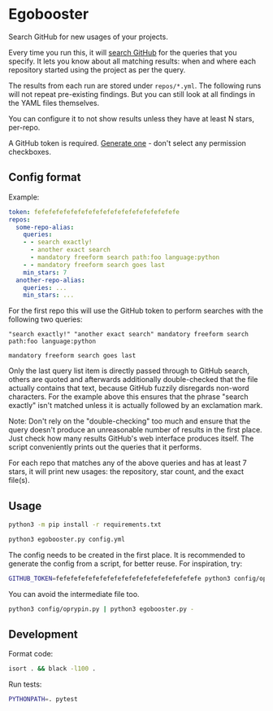 # Egobooster

Search GitHub for new usages of your projects.

Every time you run this, it will [search GitHub](https://github.com/search?q=foo&type=code) for the queries that you specify. It lets you know about all matching results: when and where each repository started using the project as per the query.

The results from each run are stored under `repos/*.yml`. The following runs will not repeat pre-existing findings. But you can still look at all findings in the YAML files themselves.

You can configure it to not show results unless they have at least N stars, per-repo.

A GitHub token is required. [Generate one](https://github.com/settings/tokens/new) - don't select any permission checkboxes.

## Config format

Example:

```yaml
token: fefefefefefefefefefefefefefefefefefefefe
repos:
  some-repo-alias:
    queries:
    - - search exactly!
      - another exact search
      - mandatory freeform search path:foo language:python
    - - mandatory freeform search goes last
    min_stars: 7
  another-repo-alias:
    queries: ...
    min_stars: ...
```

For the first repo this will use the GitHub token to perform searches with the following two queries:

```
"search exactly!" "another exact search" mandatory freeform search path:foo language:python
```
```
mandatory freeform search goes last
```

Only the last query list item is directly passed through to GitHub search, others are quoted and afterwards additionally double-checked that the file actually contains that text, because GitHub fuzzily disregards non-word characters. For the example above this ensures that the phrase "search exactly" isn't matched unless it is actually followed by an exclamation mark.

Note: Don't rely on the "double-checking" too much and ensure that the query doesn't produce an unreasonable number of results in the first place. Just check how many results GitHub's web interface produces itself. The script conveniently prints out the queries that it performs.

For each repo that matches any of the above queries and has at least 7 stars, it will print new usages: the repository, star count, and the exact file(s).

## Usage

```bash
python3 -m pip install -r requirements.txt
```

```bash
python3 egobooster.py config.yml
```

The config needs to be created in the first place. It is recommended to generate the config from a script, for better reuse. For inspiration, try:

```bash
GITHUB_TOKEN=fefefefefefefefefefefefefefefefefefefefe python3 config/oprypin.py > config/oprypin.yml
```

You can avoid the intermediate file too.

```bash
python3 config/oprypin.py | python3 egobooster.py -
```

## Development

Format code:

```bash
isort . && black -l100 .
```

Run tests:

```bash
PYTHONPATH=. pytest
```
